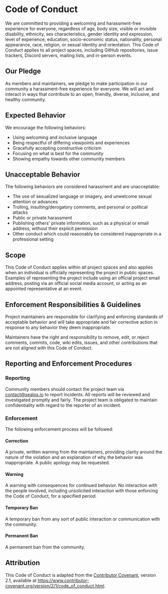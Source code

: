 # Code of Conduct

We are committed to providing a welcoming and harassment-free experience for everyone, regardless of age, body size, visible or invisible disability, ethnicity, sex characteristics, gender identity and expression, level of experience, education, socio-economic status, nationality, personal appearance, race, religion, or sexual identity and orientation. This Code of Conduct applies to all project spaces, including GitHub repositories, issue trackers, Discord servers, mailing lists, and in-person events.

## Our Pledge

As members and maintainers, we pledge to make participation in our community a harassment-free experience for everyone. We will act and interact in ways that contribute to an open, friendly, diverse, inclusive, and healthy community.

## Expected Behavior

We encourage the following behaviors:

- Using welcoming and inclusive language
- Being respectful of differing viewpoints and experiences
- Gracefully accepting constructive criticism
- Focusing on what is best for the community
- Showing empathy towards other community members

## Unacceptable Behavior

The following behaviors are considered harassment and are unacceptable:

- The use of sexualized language or imagery, and unwelcome sexual attention or advances
- Trolling, insulting/derogatory comments, and personal or political attacks
- Public or private harassment
- Publishing others' private information, such as a physical or email address, without their explicit permission
- Other conduct which could reasonably be considered inappropriate in a professional setting

## Scope

This Code of Conduct applies within all project spaces and also applies when an individual is officially representing the project in public spaces. Examples of representing the project include using an official project email address, posting via an official social media account, or acting as an appointed representative at an event.

## Enforcement Responsibilities & Guidelines

Project maintainers are responsible for clarifying and enforcing standards of acceptable behavior and will take appropriate and fair corrective action in response to any behavior they deem inappropriate.

Maintainers have the right and responsibility to remove, edit, or reject comments, commits, code, wiki edits, issues, and other contributions that are not aligned with this Code of Conduct.

## Reporting and Enforcement Procedures

### Reporting

Community members should contact the project team via contact@sealos.io to report incidents. All reports will be reviewed and investigated promptly and fairly. The project team is obligated to maintain confidentiality with regard to the reporter of an incident.

### Enforcement

The following enforcement process will be followed:

#### Correction
A private, written warning from the maintainers, providing clarity around the nature of the violation and an explanation of why the behavior was inappropriate. A public apology may be requested.

#### Warning
A warning with consequences for continued behavior. No interaction with the people involved, including unsolicited interaction with those enforcing the Code of Conduct, for a specified period.

#### Temporary Ban
A temporary ban from any sort of public interaction or communication with the community.

#### Permanent Ban
A permanent ban from the community.

## Attribution

This Code of Conduct is adapted from the [Contributor Covenant](https://www.contributor-covenant.org/), version 2.1, available at https://www.contributor-covenant.org/version/2/1/code_of_conduct.html.